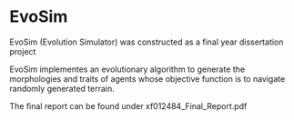 # EvoSim
EvoSim (Evolution Simulator) was constructed as a final year dissertation project

EvoSim implementes an evolutionary algorithm to generate the morphologies and traits of agents whose objective function is to navigate randomly generated terrain.

The final report can be found under xf012484_Final_Report.pdf
